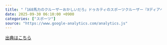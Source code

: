 ```yaml
---
title: "「168馬力のクルーザーおかしいだろ」ドゥカティのスポーツクルーザー『XディアベルV4』国内発売にSNSでは興奮の声 - kakaku.com"
date: 2025-09-30 06:10:00 +0900
categories: ["スポーツ"]
source: "https://www.google-analytics.com/analytics.js"
---
```


[出典はこちら](https://www.google-analytics.com/analytics.js)
